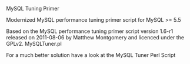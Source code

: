 MySQL Tuning Primer

Modernized MySQL performance tuning primer script for MySQL >= 5.5

Based on the MySQL performance tuning primer script version 1.6-r1 released on 2011-08-06 by Matthew Montgomery and licenced under the GPLv2.
MySQLTuner.pl

For a much better solution have a look at the MySQL Tuner Perl Script
